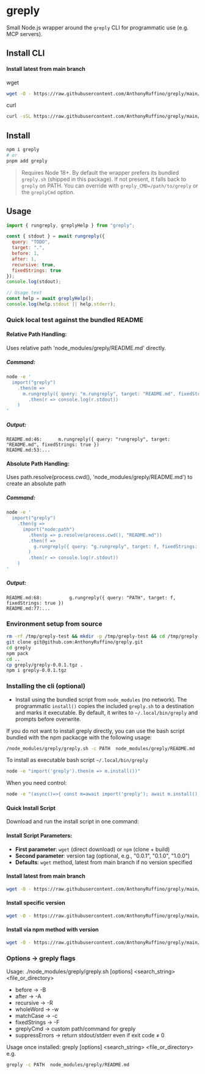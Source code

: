# greply

Small Node.js wrapper around the `greply` CLI for programmatic use (e.g. MCP servers).


## Install CLI
#### Install latest from main branch
wget
```bash
wget -O - https://raw.githubusercontent.com/AnthonyRuffino/greply/main/install.sh | bash
```

curl
```bash
curl -sSL https://raw.githubusercontent.com/AnthonyRuffino/greply/main/install.sh | bash
```

## Install

```bash
npm i greply
# or
pnpm add greply
```

> Requires Node 18+. By default the wrapper prefers its bundled `greply.sh` (shipped in this package). If not present, it falls back to `greply` on PATH. You can override with `greply_CMD=/path/to/greply` or the `greplyCmd` option.

## Usage

```js
import { rungreply, greplyHelp } from "greply";

const { stdout } = await rungreply({
  query: "TODO",
  target: ".",
  before: 1,
  after: 1,
  recursive: true,
  fixedStrings: true
});
console.log(stdout);

// Usage text
const help = await greplyHelp();
console.log(help.stdout || help.stderr);
```

### Quick local test against the bundled README


#### Relative Path Handling:
Uses relative path 'node_modules/greply/README.md' directly.

##### Command:
```sh
node -e '
  import("greply")
    .then(m => 
      m.rungreply({ query: "m.rungreply", target: "README.md", fixedStrings: true })
        .then(r => console.log(r.stdout))
    )
'
```
##### Output:
```
README.md:46:      m.rungreply({ query: "rungreply", target: "README.md", fixedStrings: true })
README.md:53:...
```

#### Absolute Path Handling:
Uses path.resolve(process.cwd(), 'node_modules/greply/README.md') to create an absolute path

##### Command:
```sh
node -e '
  import("greply")
    .then(g => 
      import("node:path")
        .then(p => p.resolve(process.cwd(), "README.md"))
        .then(f => 
          g.rungreply({ query: "g.rungreply", target: f, fixedStrings: true })
        )
        .then(r => console.log(r.stdout))
    )
'
```

##### Output:
```
README.md:68:          g.rungreply({ query: "PATH", target: f, fixedStrings: true })
README.md:77:...
```

### Environment setup from source

```sh
rm -rf /tmp/greply-test && mkdir -p /tmp/greply-test && cd /tmp/greply-test
git clone git@github.com:AnthonyRuffino/greply.git
cd greply
npm pack
cd ..
cp greply/greply-0.0.1.tgz .
npm i greply-0.0.1.tgz
```


### Installing the cli (optional)

- Install using the bundled script from `node_modules` (no network). The programmatic `install()` copies the included `greply.sh` to a destination and marks it executable. By default, it writes to `~/.local/bin/greply` and prompts before overwrite.

If you do not want to install greply directly, you can use the bash script bundled with the npm packacge with the following usage:

```sh
/node_modules/greply/greply.sh -c PATH  node_modules/greply/README.md
```

To install as executable bash script `~/.local/bin/greply`
```sh
node -e "import('greply').then(m => m.install())"
```

When you need control:
```sh
node -e "(async()=>{ const m=await import('greply'); await m.install(); })()"
```


#### Quick Install Script

Download and run the install script in one command:

#### Install Script Parameters:
- **First parameter**: `wget` (direct download) or `npm` (clone + build)
- **Second parameter**: version tag (optional, e.g., "0.0.1", "0.1.0",  "1.0.0")
- **Defaults**: `wget` method, latest from main branch if no version specified

#### Install latest from main branch
```bash
wget -O - https://raw.githubusercontent.com/AnthonyRuffino/greply/main/install.sh | bash
```

#### Install specific version
```bash
wget -O - https://raw.githubusercontent.com/AnthonyRuffino/greply/main/install.sh | bash -s wget 0.0.1
```

#### Install via npm method with version
```bash
wget -O - https://raw.githubusercontent.com/AnthonyRuffino/greply/main/install.sh | bash -s npm 0.0.1
```

### Options → greply flags
Usage: ./node_modules/greply/greply.sh [options] <search_string> <file_or_directory>
- before → -B
- after → -A
- recursive → -R
- wholeWord → -w
- matchCase → -c
- fixedStrings → -F
- greplyCmd → custom path/command for greply
- suppressErrors → return stdout/stderr even if exit code ≠ 0

Usage once installed: greply [options] <search_string> <file_or_directory>
e.g.
```sh
greply -c PATH  node_modules/greply/README.md
```

